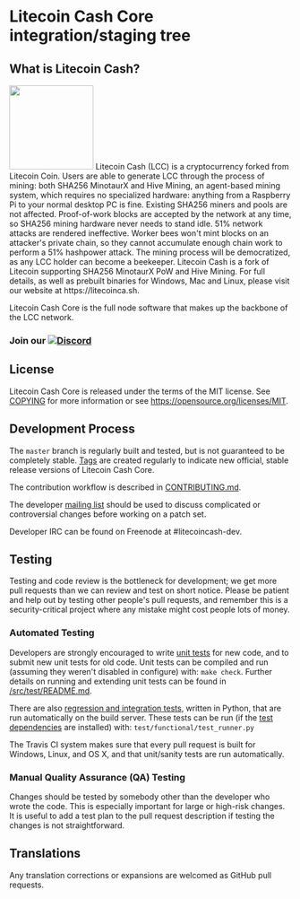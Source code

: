 Litecoin Cash Core integration/staging tree
===========================================
## What is Litecoin Cash?
<img src="https://static.coinpaprika.com/coin/lcc-litecoin-cash/logo.png?rev=10557741" width="150">
Litecoin Cash (LCC) is a cryptocurrency forked from Litecoin Coin. Users are able to generate LCC through the process of mining: both SHA256  MinotaurX and Hive Mining, an agent-based mining system, which requires no specialized hardware: anything from a Raspberry Pi to your normal desktop PC is fine. Existing SHA256 miners and pools are not affected. Proof-of-work blocks are accepted by the network at any time, so SHA256 mining hardware never needs to stand idle. 51% network attacks are rendered ineffective. Worker bees won't mint blocks on an attacker's private chain, so they cannot accumulate enough chain work to perform a 51% hashpower attack. The mining process will be democratized, as any LCC holder can become a beekeeper.
Litecoin Cash is a fork of Litecoin supporting SHA256 MinotaurX PoW and Hive Mining. For full details, as well as prebuilt binaries for Windows, Mac and Linux, please visit our website at https://litecoinca.sh.

Litecoin Cash Core is the full node software that makes up the backbone of the LCC network.

### Join our <a href="https://discordapp.com/invite/F2nZXnW"><img src="https://img.shields.io/discord/406306237618061313.svg?style=flat&label=Discord%20Community&color=7289DA" alt="Discord"/></a>

License
-------

Litecoin Cash Core is released under the terms of the MIT license. See [COPYING](COPYING) for more
information or see https://opensource.org/licenses/MIT.

Development Process
-------------------

The `master` branch is regularly built and tested, but is not guaranteed to be
completely stable. [Tags](https://github.com/litecoincash-project/litecoincash/tags) are created
regularly to indicate new official, stable release versions of Litecoin Cash Core.

The contribution workflow is described in [CONTRIBUTING.md](CONTRIBUTING.md).

The developer [mailing list](https://groups.google.com/forum/#!forum/litecoincash-dev)
should be used to discuss complicated or controversial changes before working
on a patch set.

Developer IRC can be found on Freenode at #litecoincash-dev.

Testing
-------

Testing and code review is the bottleneck for development; we get more pull
requests than we can review and test on short notice. Please be patient and help out by testing
other people's pull requests, and remember this is a security-critical project where any mistake might cost people
lots of money.

### Automated Testing

Developers are strongly encouraged to write [unit tests](src/test/README.md) for new code, and to
submit new unit tests for old code. Unit tests can be compiled and run
(assuming they weren't disabled in configure) with: `make check`. Further details on running
and extending unit tests can be found in [/src/test/README.md](/src/test/README.md).

There are also [regression and integration tests](/test), written
in Python, that are run automatically on the build server.
These tests can be run (if the [test dependencies](/test) are installed) with: `test/functional/test_runner.py`

The Travis CI system makes sure that every pull request is built for Windows, Linux, and OS X, and that unit/sanity tests are run automatically.

### Manual Quality Assurance (QA) Testing

Changes should be tested by somebody other than the developer who wrote the
code. This is especially important for large or high-risk changes. It is useful
to add a test plan to the pull request description if testing the changes is
not straightforward.

Translations
------------

Any translation corrections or expansions are welcomed as GitHub pull requests.
